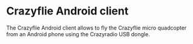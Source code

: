 # Crazyflie Android client

The Crazyflie Android client allows to fly the Crazyflie micro
quadcopter from an Android phone using the Crazyradio USB dongle.

